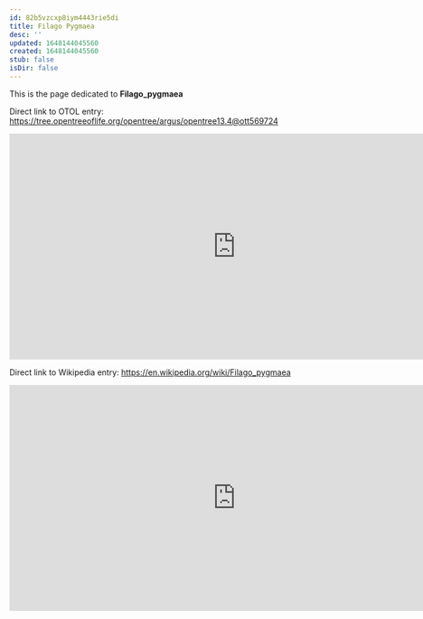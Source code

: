 ```yaml
---
id: 82b5vzcxp8iym4443rie5di
title: Filago Pygmaea
desc: ''
updated: 1648144045560
created: 1648144045560
stub: false
isDir: false
---
```

This is the page dedicated to **Filago_pygmaea**


Direct link to OTOL entry: https://tree.opentreeoflife.org/opentree/argus/opentree13.4@ott569724



<html>
    <body>
    <iframe src="https://tree.opentreeoflife.org/opentree/argus/opentree13.4@ott569724"
    width="800" height="400" frameborder="0" allowfullscreen> </iframe>
    </body>
</html>
    


Direct link to Wikipedia entry: https://en.wikipedia.org/wiki/Filago_pygmaea



<html>
    <body>
    <iframe src="https://en.wikipedia.org/wiki/Filago_pygmaea"
    width="800" height="400" frameborder="0" allowfullscreen> </iframe>
    </body>
</html>
    
